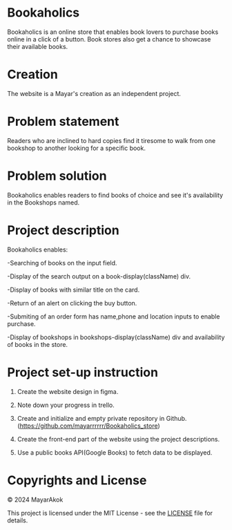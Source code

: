 
# Bookaholics

Bookaholics is an online store that enables book lovers to purchase books online in a click of a button. Book stores also get a chance to showcase their available books.

# Creation

The website is a Mayar's creation as an independent project.

# Problem statement

Readers who are inclined to hard copies find it tiresome to walk from one bookshop to another looking for a specific book. 

# Problem solution

Bookaholics enables readers to find books of choice and see it's availability in the Bookshops named.

# Project description

Bookaholics  enables:

   -Searching of books on the input field.

   -Display of the search output on a book-display(className) div.

   -Display of books with similar title on the card.

   -Return of an alert on clicking the buy button.

   -Submiting of an order form has name,phone and location inputs to enable purchase.

   -Display of bookshops in bookshops-display(className) div and availability of books in the store.


# Project set-up instruction
 
 1. Create the website design in figma.

 2. Note down your progress in trello.

 3. Create and initialize and empty private repository in Github. 
    (https://github.com/mayarrrrrr/Bookaholics_store)

 4. Create the front-end part of the website using the project descriptions.

 5. Use a public books API(Google Books) to fetch data to be displayed.

 


# Copyrights and License

© 2024 MayarAkok

This project is licensed under the MIT License - see the [LICENSE](LICENSE) file for details.





